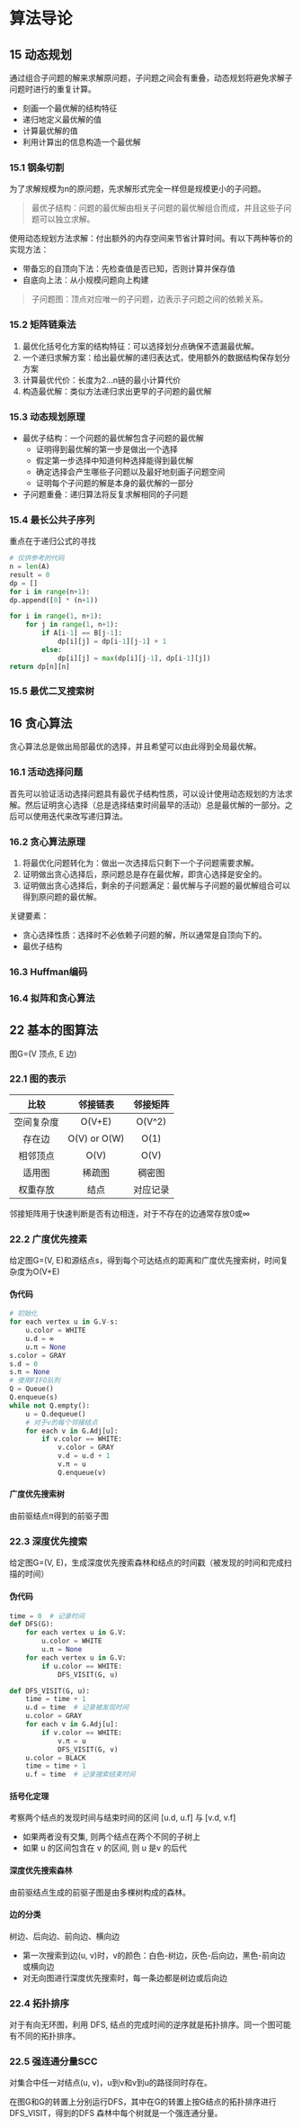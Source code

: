 # 算法导论

## 15 动态规划
通过组合子问题的解来求解原问题，子问题之间会有重叠，动态规划将避免求解子问题时进行的重复计算。
* 刻画一个最优解的结构特征
* 递归地定义最优解的值
* 计算最优解的值
* 利用计算出的信息构造一个最优解

### 15.1 钢条切割
为了求解规模为n的原问题，先求解形式完全一样但是规模更小的子问题。

> 最优子结构：问题的最优解由相关子问题的最优解组合而成，并且这些子问题可以独立求解。

使用动态规划方法求解：付出额外的内存空间来节省计算时间。有以下两种等价的实现方法：
* 带备忘的自顶向下法：先检查值是否已知，否则计算并保存值
* 自底向上法：从小规模问题向上构建

> 子问题图：顶点对应唯一的子问题，边表示子问题之间的依赖关系。

### 15.2 矩阵链乘法
1. 最优化括号化方案的结构特征：可以选择划分点确保不遗漏最优解。
2. 一个递归求解方案：给出最优解的递归表达式，使用额外的数据结构保存划分方案
3. 计算最优代价：长度为2...n链的最小计算代价
4. 构造最优解：类似方法递归求出更早的子问题的最优解

### 15.3 动态规划原理
* 最优子结构：一个问题的最优解包含子问题的最优解
  * 证明得到最优解的第一步是做出一个选择
  * 假定第一步选择中知道何种选择能得到最优解
  * 确定选择会产生哪些子问题以及最好地刻画子问题空间
  * 证明每个子问题的解是本身的最优解的一部分
* 子问题重叠：递归算法将反复求解相同的子问题

### 15.4 最长公共子序列
重点在于递归公式的寻找
```python
# 仅供参考的代码
n = len(A)
result = 0
dp = []
for i in range(n+1):
dp.append([0] * (n+1))

for i in range(1, n+1):
	for j in range(1, n+1):
		if A[i-1] == B[j-1]:
			dp[i][j] = dp[i-1][j-1] + 1
		else:
			dp[i][j] = max(dp[i][j-1], dp[i-1][j])
return dp[n][n]
```

### 15.5 最优二叉搜索树

## 16 贪心算法
贪心算法总是做出局部最优的选择，并且希望可以由此得到全局最优解。

### 16.1 活动选择问题
首先可以验证活动选择问题具有最优子结构性质，可以设计使用动态规划的方法求解。然后证明贪心选择（总是选择结束时间最早的活动）总是最优解的一部分。之后可以使用迭代来改写递归算法。

### 16.2 贪心算法原理
1. 将最优化问题转化为：做出一次选择后只剩下一个子问题需要求解。
2. 证明做出贪心选择后，原问题总是存在最优解，即贪心选择是安全的。
3. 证明做出贪心选择后，剩余的子问题满足：最优解与子问题的最优解组合可以得到原问题的最优解。

关键要素：
* 贪心选择性质：选择时不必依赖子问题的解，所以通常是自顶向下的。
* 最优子结构

### 16.3 Huffman编码

### 16.4 拟阵和贪心算法

## 22 基本的图算法
图G=(V 顶点, E 边)
### 22.1 图的表示
|比较|邻接链表|邻接矩阵|
|:--:|:--:|:--:|
|空间复杂度|O(V+E)|O(V^2)|
|存在边|O(V) or O(W)|O(1)|
|相邻顶点|O(V)|O(V)|
|适用图|稀疏图|稠密图|
|权重存放|结点|对应记录|

邻接矩阵用于快速判断是否有边相连，对于不存在的边通常存放0或∞

### 22.2 广度优先搜素
给定图G=(V, E)和源结点s，得到每个可达结点的距离和广度优先搜索树，时间复杂度为O(V+E)

#### 伪代码
```python
# 初始化
for each vertex u in G.V-s:
	u.color = WHITE
	u.d = ∞
	u.π = None
s.color = GRAY
s.d = 0
s.π = None
# 使用FIFO队列
Q = Queue()
Q.enqueue(s)
while not Q.empty():
	u = Q.dequeue()
	# 对于v的每个邻接结点
	for each v in G.Adj[u]:
		if v.color == WHITE:
			v.color = GRAY
			v.d = u.d + 1
			v.π = u
			Q.enqueue(v)
```

#### 广度优先搜索树
由前驱结点π得到的前驱子图

### 22.3 深度优先搜索
给定图G=(V, E)，生成深度优先搜索森林和结点的时间戳（被发现的时间和完成扫描的时间）

#### 伪代码
```python
time = 0  # 记录时间
def DFS(G):
	for each vertex u in G.V:
		u.color = WHITE
		u.π = None
	for each vertex u in G.V:
		if u.color == WHITE:
			DFS_VISIT(G, u)

def DFS_VISIT(G, u):
	time = time + 1
	u.d = time  # 记录被发现时间
	u.color = GRAY
	for each v in G.Adj[u]:
		if v.color == WHITE:
			v.π = u
			DFS_VISIT(G, v)
	u.color = BLACK
	time = time + 1
	u.f = time  # 记录搜索结束时间
```

#### 括号化定理
考察两个结点的发现时间与结束时间的区间 [u.d, u.f] 与 [v.d, v.f]
* 如果两者没有交集, 则两个结点在两个不同的子树上
* 如果 u 的区间包含在 v 的区间, 则 u 是v 的后代

#### 深度优先搜索森林
由前驱结点生成的前驱子图是由多棵树构成的森林。

#### 边的分类
树边、后向边、前向边、横向边
* 第一次搜索到边(u, v)时，v的颜色：白色-树边，灰色-后向边，黑色-前向边或横向边
* 对无向图进行深度优先搜索时，每一条边都是树边或后向边

### 22.4 拓扑排序
对于有向无环图，利用 DFS, 结点的完成时间的逆序就是拓扑排序。同一个图可能有不同的拓扑排序。

### 22.5 强连通分量SCC
对集合中任一对结点(u, v)，u到v和v到u的路径同时存在。

在图G和G的转置上分别运行DFS，其中在G的转置上按G结点的拓扑排序进行DFS_VISIT，得到的DFS 森林中每个树就是一个强连通分量。
